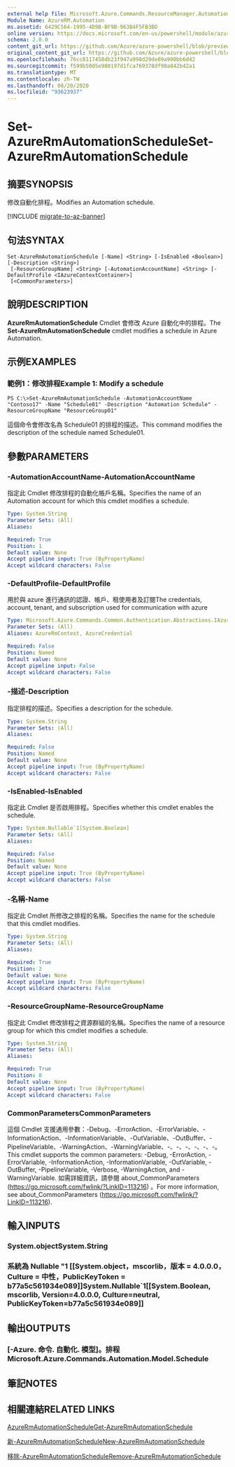```yaml
---
external help file: Microsoft.Azure.Commands.ResourceManager.Automation.dll-Help.xml
Module Name: AzureRM.Automation
ms.assetid: 6429C564-1995-4D9B-BF9B-963B4F5FB3BD
online version: https://docs.microsoft.com/en-us/powershell/module/azurerm.automation/set-azurermautomationschedule
schema: 2.0.0
content_git_url: https://github.com/Azure/azure-powershell/blob/preview/src/ResourceManager/Automation/Commands.Automation/help/Set-AzureRMAutomationSchedule.md
original_content_git_url: https://github.com/Azure/azure-powershell/blob/preview/src/ResourceManager/Automation/Commands.Automation/help/Set-AzureRMAutomationSchedule.md
ms.openlocfilehash: 76cc8117458db23f947a998d29de09a900bb6d42
ms.sourcegitcommit: f599b50d5e980197d1fca769378df90a842b42a1
ms.translationtype: MT
ms.contentlocale: zh-TW
ms.lasthandoff: 08/20/2020
ms.locfileid: "93623937"
---
```

# <span data-ttu-id="d2f54-101">Set-AzureRmAutomationSchedule</span><span class="sxs-lookup"><span data-stu-id="d2f54-101">Set-AzureRmAutomationSchedule</span></span>

## <span data-ttu-id="d2f54-102">摘要</span><span class="sxs-lookup"><span data-stu-id="d2f54-102">SYNOPSIS</span></span>
<span data-ttu-id="d2f54-103">修改自動化排程。</span><span class="sxs-lookup"><span data-stu-id="d2f54-103">Modifies an Automation schedule.</span></span>

[!INCLUDE [migrate-to-az-banner](../../includes/migrate-to-az-banner.md)]

## <span data-ttu-id="d2f54-104">句法</span><span class="sxs-lookup"><span data-stu-id="d2f54-104">SYNTAX</span></span>

```
Set-AzureRmAutomationSchedule [-Name] <String> [-IsEnabled <Boolean>] [-Description <String>]
 [-ResourceGroupName] <String> [-AutomationAccountName] <String> [-DefaultProfile <IAzureContextContainer>]
 [<CommonParameters>]
```

## <span data-ttu-id="d2f54-105">說明</span><span class="sxs-lookup"><span data-stu-id="d2f54-105">DESCRIPTION</span></span>
<span data-ttu-id="d2f54-106">**AzureRmAutomationSchedule** Cmdlet 會修改 Azure 自動化中的排程。</span><span class="sxs-lookup"><span data-stu-id="d2f54-106">The **Set-AzureRmAutomationSchedule** cmdlet modifies a schedule in Azure Automation.</span></span>

## <span data-ttu-id="d2f54-107">示例</span><span class="sxs-lookup"><span data-stu-id="d2f54-107">EXAMPLES</span></span>

### <span data-ttu-id="d2f54-108">範例1：修改排程</span><span class="sxs-lookup"><span data-stu-id="d2f54-108">Example 1: Modify a schedule</span></span>
```
PS C:\>Set-AzureRmAutomationSchedule -AutomationAccountName "Contoso17" -Name "Schedule01" -Description "Automation Schedule" -ResourceGroupName "ResourceGroup01"
```

<span data-ttu-id="d2f54-109">這個命令會修改名為 Schedule01 的排程的描述。</span><span class="sxs-lookup"><span data-stu-id="d2f54-109">This command modifies the description of the schedule named Schedule01.</span></span>

## <span data-ttu-id="d2f54-110">參數</span><span class="sxs-lookup"><span data-stu-id="d2f54-110">PARAMETERS</span></span>

### <span data-ttu-id="d2f54-111">-AutomationAccountName</span><span class="sxs-lookup"><span data-stu-id="d2f54-111">-AutomationAccountName</span></span>
<span data-ttu-id="d2f54-112">指定此 Cmdlet 修改排程的自動化帳戶名稱。</span><span class="sxs-lookup"><span data-stu-id="d2f54-112">Specifies the name of an Automation account for which this cmdlet modifies a schedule.</span></span>

```yaml
Type: System.String
Parameter Sets: (All)
Aliases:

Required: True
Position: 1
Default value: None
Accept pipeline input: True (ByPropertyName)
Accept wildcard characters: False
```

### <span data-ttu-id="d2f54-113">-DefaultProfile</span><span class="sxs-lookup"><span data-stu-id="d2f54-113">-DefaultProfile</span></span>
<span data-ttu-id="d2f54-114">用於與 azure 進行通訊的認證、帳戶、租使用者及訂閱</span><span class="sxs-lookup"><span data-stu-id="d2f54-114">The credentials, account, tenant, and subscription used for communication with azure</span></span>

```yaml
Type: Microsoft.Azure.Commands.Common.Authentication.Abstractions.IAzureContextContainer
Parameter Sets: (All)
Aliases: AzureRmContext, AzureCredential

Required: False
Position: Named
Default value: None
Accept pipeline input: False
Accept wildcard characters: False
```

### <span data-ttu-id="d2f54-115">-描述</span><span class="sxs-lookup"><span data-stu-id="d2f54-115">-Description</span></span>
<span data-ttu-id="d2f54-116">指定排程的描述。</span><span class="sxs-lookup"><span data-stu-id="d2f54-116">Specifies a description for the schedule.</span></span>

```yaml
Type: System.String
Parameter Sets: (All)
Aliases:

Required: False
Position: Named
Default value: None
Accept pipeline input: True (ByPropertyName)
Accept wildcard characters: False
```

### <span data-ttu-id="d2f54-117">-IsEnabled</span><span class="sxs-lookup"><span data-stu-id="d2f54-117">-IsEnabled</span></span>
<span data-ttu-id="d2f54-118">指定此 Cmdlet 是否啟用排程。</span><span class="sxs-lookup"><span data-stu-id="d2f54-118">Specifies whether this cmdlet enables the schedule.</span></span>

```yaml
Type: System.Nullable`1[System.Boolean]
Parameter Sets: (All)
Aliases:

Required: False
Position: Named
Default value: None
Accept pipeline input: True (ByPropertyName)
Accept wildcard characters: False
```

### <span data-ttu-id="d2f54-119">-名稱</span><span class="sxs-lookup"><span data-stu-id="d2f54-119">-Name</span></span>
<span data-ttu-id="d2f54-120">指定此 Cmdlet 所修改之排程的名稱。</span><span class="sxs-lookup"><span data-stu-id="d2f54-120">Specifies the name for the schedule that this cmdlet modifies.</span></span>

```yaml
Type: System.String
Parameter Sets: (All)
Aliases:

Required: True
Position: 2
Default value: None
Accept pipeline input: True (ByPropertyName)
Accept wildcard characters: False
```

### <span data-ttu-id="d2f54-121">-ResourceGroupName</span><span class="sxs-lookup"><span data-stu-id="d2f54-121">-ResourceGroupName</span></span>
<span data-ttu-id="d2f54-122">指定此 Cmdlet 修改排程之資源群組的名稱。</span><span class="sxs-lookup"><span data-stu-id="d2f54-122">Specifies the name of a resource group for which this cmdlet modifies a schedule.</span></span>

```yaml
Type: System.String
Parameter Sets: (All)
Aliases:

Required: True
Position: 0
Default value: None
Accept pipeline input: True (ByPropertyName)
Accept wildcard characters: False
```

### <span data-ttu-id="d2f54-123">CommonParameters</span><span class="sxs-lookup"><span data-stu-id="d2f54-123">CommonParameters</span></span>
<span data-ttu-id="d2f54-124">這個 Cmdlet 支援通用參數：-Debug、-ErrorAction、-ErrorVariable、-InformationAction、-InformationVariable、-OutVariable、-OutBuffer、-PipelineVariable、-WarningAction、-WarningVariable、-、-、-、-、-、-。</span><span class="sxs-lookup"><span data-stu-id="d2f54-124">This cmdlet supports the common parameters: -Debug, -ErrorAction, -ErrorVariable, -InformationAction, -InformationVariable, -OutVariable, -OutBuffer, -PipelineVariable, -Verbose, -WarningAction, and -WarningVariable.</span></span> <span data-ttu-id="d2f54-125">如需詳細資訊，請參閱 about_CommonParameters (https://go.microsoft.com/fwlink/?LinkID=113216) 。</span><span class="sxs-lookup"><span data-stu-id="d2f54-125">For more information, see about_CommonParameters (https://go.microsoft.com/fwlink/?LinkID=113216).</span></span>

## <span data-ttu-id="d2f54-126">輸入</span><span class="sxs-lookup"><span data-stu-id="d2f54-126">INPUTS</span></span>

### <span data-ttu-id="d2f54-127">System.object</span><span class="sxs-lookup"><span data-stu-id="d2f54-127">System.String</span></span>

### <span data-ttu-id="d2f54-128">系統為 Nullable "1 [[System.object，mscorlib，版本 = 4.0.0.0，Culture = 中性，PublicKeyToken = b77a5c561934e089]]</span><span class="sxs-lookup"><span data-stu-id="d2f54-128">System.Nullable\`1[[System.Boolean, mscorlib, Version=4.0.0.0, Culture=neutral, PublicKeyToken=b77a5c561934e089]]</span></span>

## <span data-ttu-id="d2f54-129">輸出</span><span class="sxs-lookup"><span data-stu-id="d2f54-129">OUTPUTS</span></span>

### <span data-ttu-id="d2f54-130">[-Azure. 命令. 自動化. 模型]。排程</span><span class="sxs-lookup"><span data-stu-id="d2f54-130">Microsoft.Azure.Commands.Automation.Model.Schedule</span></span>

## <span data-ttu-id="d2f54-131">筆記</span><span class="sxs-lookup"><span data-stu-id="d2f54-131">NOTES</span></span>

## <span data-ttu-id="d2f54-132">相關連結</span><span class="sxs-lookup"><span data-stu-id="d2f54-132">RELATED LINKS</span></span>

[<span data-ttu-id="d2f54-133">AzureRmAutomationSchedule</span><span class="sxs-lookup"><span data-stu-id="d2f54-133">Get-AzureRmAutomationSchedule</span></span>](./Get-AzureRMAutomationSchedule.md)

[<span data-ttu-id="d2f54-134">新-AzureRmAutomationSchedule</span><span class="sxs-lookup"><span data-stu-id="d2f54-134">New-AzureRmAutomationSchedule</span></span>](./New-AzureRMAutomationSchedule.md)

[<span data-ttu-id="d2f54-135">移除-AzureRmAutomationSchedule</span><span class="sxs-lookup"><span data-stu-id="d2f54-135">Remove-AzureRmAutomationSchedule</span></span>](./Remove-AzureRMAutomationSchedule.md)


